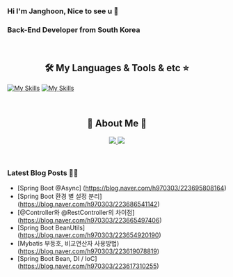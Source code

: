 
### Hi I'm Janghoon, Nice to see u 👋

### Back-End Developer from South Korea
<br>
<h2 align="center"> 🛠️ My Languages & Tools & etc ⭐</h2>

<p align="center">
  
  [![My Skills](https://skillicons.dev/icons?i=spring,java,vue,react,js,py&theme=light)](https://skillicons.dev)
  [![My Skills](https://skillicons.dev/icons?i=aws,github,git,mysql,idea,notion,gradle,postman&theme=light)](https://skillicons.dev)
</p>
<br>
<h2 align="center"> 🐶 About Me 🐻 </h2>

<p align="center">
  <a href="https://blog.naver.com/h970303">
    <img src="https://img.shields.io/badge/ My blog-03C75A?style=flat-square&logo=Naver&logoColor=white&link=https://blog.naver.com/h970303"/>
  </a>  
  <a href="https://www.notion.so/b2c5191c870646589bed49963bf68f5e">
    <img src="https://img.shields.io/badge/Notion-000000?style=flat-square&logo=Notion&logoColor=white&link=https://www.notion.so/Janghoon-s-page-ee84d4dd9b6343a6a4c585d03a914d56"/>
  </a>
</p>



<br>

### Latest Blog Posts 🧑‍💻
- [Spring Boot @Async] (https://blog.naver.com/h970303/223695808164)
- [Spring Boot 환경 별 설정 분리] (https://blog.naver.com/h970303/223686541142)
- [@Controller와 @RestController의 차이점] (https://blog.naver.com/h970303/223665497406)
- [Spring Boot BeanUtils] (https://blog.naver.com/h970303/223654920190)
- [Mybatis 부등호, 비교연산자 사용방법) (https://blog.naver.com/h970303/223619078819)
- [Spring Boot Bean, DI / IoC] (https://blog.naver.com/h970303/223617310255)
